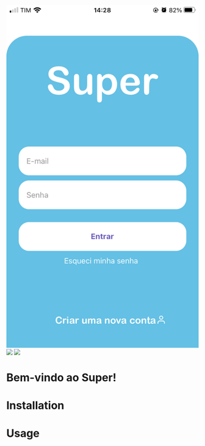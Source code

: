 ![login](/img/Login.png)
<img src="https://github.com/rodrigobarbosa12/app-super/Grupos.png">
<img src="https://github.com/rodrigobarbosa12/app-super/Itens.png">

# Bem-vindo ao Super!

# Installation

# Usage
